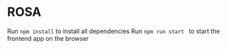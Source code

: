 # ROSA

Run `npm install` to install all dependencies
Run  `npm run start `  to start the frontend app on the browser
